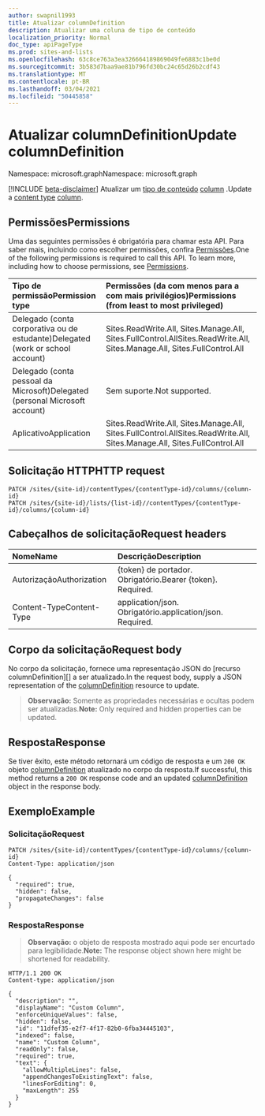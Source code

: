```yaml
---
author: swapnil1993
title: Atualizar columnDefinition
description: Atualizar uma coluna de tipo de conteúdo
localization_priority: Normal
doc_type: apiPageType
ms.prod: sites-and-lists
ms.openlocfilehash: 63c8ce763a3ea326664189869049fe6883c1be0d
ms.sourcegitcommit: 3b583d7baa9ae81b796fd30bc24c65d26b2cdf43
ms.translationtype: MT
ms.contentlocale: pt-BR
ms.lasthandoff: 03/04/2021
ms.locfileid: "50445858"
---
```

# <a name="update-columndefinition"></a><span data-ttu-id="b98a7-103">Atualizar columnDefinition</span><span class="sxs-lookup"><span data-stu-id="b98a7-103">Update columnDefinition</span></span>
<span data-ttu-id="b98a7-104">Namespace: microsoft.graph</span><span class="sxs-lookup"><span data-stu-id="b98a7-104">Namespace: microsoft.graph</span></span>

[!INCLUDE [beta-disclaimer](../../includes/beta-disclaimer.md)]
<span data-ttu-id="b98a7-105">Atualizar um [tipo de conteúdo][contentType] [column][columnDefinition] .</span><span class="sxs-lookup"><span data-stu-id="b98a7-105">Update a [content type][contentType] [column][columnDefinition].</span></span>
  

## <a name="permissions"></a><span data-ttu-id="b98a7-106">Permissões</span><span class="sxs-lookup"><span data-stu-id="b98a7-106">Permissions</span></span>  

<span data-ttu-id="b98a7-p101">Uma das seguintes permissões é obrigatória para chamar esta API. Para saber mais, incluindo como escolher permissões, confira [Permissões](/graph/permissions_reference.md).</span><span class="sxs-lookup"><span data-stu-id="b98a7-p101">One of the following permissions is required to call this API. To learn more, including how to choose permissions, see [Permissions](/graph/permissions_reference.md).</span></span>

  

|<span data-ttu-id="b98a7-109">Tipo de permissão</span><span class="sxs-lookup"><span data-stu-id="b98a7-109">Permission type</span></span> | <span data-ttu-id="b98a7-110">Permissões (da com menos para a com mais privilégios)</span><span class="sxs-lookup"><span data-stu-id="b98a7-110">Permissions (from least to most privileged)</span></span> |
|:--------------------|:---------------------------------------------------------|
|<span data-ttu-id="b98a7-111">Delegado (conta corporativa ou de estudante)</span><span class="sxs-lookup"><span data-stu-id="b98a7-111">Delegated (work or school account)</span></span> | <span data-ttu-id="b98a7-112">Sites.ReadWrite.All, Sites.Manage.All, Sites.FullControl.All</span><span class="sxs-lookup"><span data-stu-id="b98a7-112">Sites.ReadWrite.All, Sites.Manage.All, Sites.FullControl.All</span></span>  |
|<span data-ttu-id="b98a7-113">Delegado (conta pessoal da Microsoft)</span><span class="sxs-lookup"><span data-stu-id="b98a7-113">Delegated (personal Microsoft account)</span></span> | <span data-ttu-id="b98a7-114">Sem suporte.</span><span class="sxs-lookup"><span data-stu-id="b98a7-114">Not supported.</span></span> |
|<span data-ttu-id="b98a7-115">Aplicativo</span><span class="sxs-lookup"><span data-stu-id="b98a7-115">Application</span></span> | <span data-ttu-id="b98a7-116">Sites.ReadWrite.All, Sites.Manage.All, Sites.FullControl.All</span><span class="sxs-lookup"><span data-stu-id="b98a7-116">Sites.ReadWrite.All, Sites.Manage.All, Sites.FullControl.All</span></span> |

  

## <a name="http-request"></a><span data-ttu-id="b98a7-117">Solicitação HTTP</span><span class="sxs-lookup"><span data-stu-id="b98a7-117">HTTP request</span></span>

<!-- {
  "blockType": "ignored"
}
-->

```http
PATCH /sites/{site-id}/contentTypes/{contentType-id}/columns/{column-id}
PATCH /sites/{site-id}/lists/{list-id}//contentTypes/{contentType-id}/columns/{column-id}
```


## <a name="request-headers"></a><span data-ttu-id="b98a7-118">Cabeçalhos de solicitação</span><span class="sxs-lookup"><span data-stu-id="b98a7-118">Request headers</span></span>
|<span data-ttu-id="b98a7-119">Nome</span><span class="sxs-lookup"><span data-stu-id="b98a7-119">Name</span></span>|<span data-ttu-id="b98a7-120">Descrição</span><span class="sxs-lookup"><span data-stu-id="b98a7-120">Description</span></span>|
|:---|:---|
|<span data-ttu-id="b98a7-121">Autorização</span><span class="sxs-lookup"><span data-stu-id="b98a7-121">Authorization</span></span>|<span data-ttu-id="b98a7-p102">{token} de portador. Obrigatório.</span><span class="sxs-lookup"><span data-stu-id="b98a7-p102">Bearer {token}. Required.</span></span>|
|<span data-ttu-id="b98a7-124">Content-Type</span><span class="sxs-lookup"><span data-stu-id="b98a7-124">Content-Type</span></span>|<span data-ttu-id="b98a7-p103">application/json. Obrigatório.</span><span class="sxs-lookup"><span data-stu-id="b98a7-p103">application/json. Required.</span></span>|


## <a name="request-body"></a><span data-ttu-id="b98a7-127">Corpo da solicitação</span><span class="sxs-lookup"><span data-stu-id="b98a7-127">Request body</span></span>

<span data-ttu-id="b98a7-128">No corpo da solicitação, fornece uma representação JSON do [recurso columnDefinition][] a ser atualizado.</span><span class="sxs-lookup"><span data-stu-id="b98a7-128">In the request body, supply a JSON representation of the [columnDefinition][] resource to update.</span></span>  

><span data-ttu-id="b98a7-129">**Observação:** Somente as propriedades necessárias e ocultas podem ser atualizadas.</span><span class="sxs-lookup"><span data-stu-id="b98a7-129">**Note:** Only required and hidden properties can be updated.</span></span>

## <a name="response"></a><span data-ttu-id="b98a7-130">Resposta</span><span class="sxs-lookup"><span data-stu-id="b98a7-130">Response</span></span>

<span data-ttu-id="b98a7-131">Se tiver êxito, este método retornará um código de resposta e um `200 OK` objeto [columnDefinition][] atualizado no corpo da resposta.</span><span class="sxs-lookup"><span data-stu-id="b98a7-131">If successful, this method returns a `200 OK` response code and an updated [columnDefinition][] object in the response body.</span></span>

## <a name="example"></a><span data-ttu-id="b98a7-132">Exemplo</span><span class="sxs-lookup"><span data-stu-id="b98a7-132">Example</span></span>

### <a name="request"></a><span data-ttu-id="b98a7-133">Solicitação</span><span class="sxs-lookup"><span data-stu-id="b98a7-133">Request</span></span>
<!-- {
  "blockType": "request",
  "name": "update_contenttype_column"
}
-->
```http
PATCH /sites/{site-id}/contentTypes/{contentType-id}/columns/{column-id}
Content-Type: application/json

{
  "required": true,
  "hidden": false,
  "propagateChanges": false     
}
```

### <a name="response"></a><span data-ttu-id="b98a7-134">Resposta</span><span class="sxs-lookup"><span data-stu-id="b98a7-134">Response</span></span>
><span data-ttu-id="b98a7-135">**Observação:** o objeto de resposta mostrado aqui pode ser encurtado para legibilidade.</span><span class="sxs-lookup"><span data-stu-id="b98a7-135">**Note:** The response object shown here might be shortened for readability.</span></span>

<!-- {
  "blockType": "response",
  "truncated": true,
  "@odata.type": "microsoft.graph.columnDefinition"
}
-->
```http
HTTP/1.1 200 OK
Content-type: application/json

{
  "description": "",
  "displayName": "Custom Column",
  "enforceUniqueValues": false,
  "hidden": false,
  "id": "11dfef35-e2f7-4f17-82b0-6fba34445103",
  "indexed": false,
  "name": "Custom Column",
  "readOnly": false,
  "required": true,
  "text": {
    "allowMultipleLines": false,
    "appendChangesToExistingText": false,
    "linesForEditing": 0,
    "maxLength": 255
  }
}

```

  

[columnDefinition]: ../resources/columnDefinition.md
[contentType]: ../resources/contentType.md
